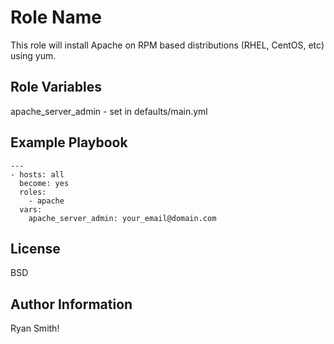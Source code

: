 Role Name
=========

This role will install Apache on RPM based distributions (RHEL, CentOS, etc) using yum.

Role Variables
--------------

apache_server_admin - set in defaults/main.yml

Example Playbook
----------------

```
---
- hosts: all
  become: yes
  roles:
    - apache
  vars: 
    apache_server_admin: your_email@domain.com
```

License
-------

BSD

Author Information
------------------

Ryan Smith!
